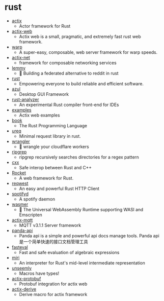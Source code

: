 # rust
- [actix](https://github.com/actix/actix)
  - Actor framework for Rust
- [actix-web](https://github.com/fafhrd91/actix-web)
  - Actix web is a small, pragmatic, and extremely fast rust web framework.
- [warp](https://github.com/seanmonstar/warp)
  - A super-easy, composable, web server framework for warp speeds.
- [actix-net](https://github.com/fafhrd91/actix-net)
  - framework for composable networking services
- [lemmy](https://github.com/dessalines/lemmy)
  - 🐀 Building a federated alternative to reddit in rust
- [rust](https://github.com/rust-lang/rust)
  - Empowering everyone to build reliable and efficient software.
- [azul](https://github.com/maps4print/azul)
  - Desktop GUI Framework
- [rust-analyzer](https://github.com/rust-analyzer/rust-analyzer)
  - An experimental Rust compiler front-end for IDEs
- [examples](https://github.com/actix/examples)
  - Actix web examples
- [book](https://github.com/rust-lang/book)
  - The Rust Programming Language
- [ureq](https://github.com/algesten/ureq)
  - Minimal request library in rust.
- [wrangler](https://github.com/cloudflare/wrangler)
  - 🤠 wrangle your cloudflare workers
- [ripgrep](https://github.com/BurntSushi/ripgrep)
  - ripgrep recursively searches directories for a regex pattern
- [cxx](https://github.com/dtolnay/cxx)
  - Safe interop between Rust and C++
- [Rocket](https://github.com/SergioBenitez/Rocket)
  - A web framework for Rust.
- [reqwest](https://github.com/seanmonstar/reqwest)
  - An easy and powerful Rust HTTP Client
- [spotifyd](https://github.com/Spotifyd/spotifyd)
  - A spotify daemon
- [wasmer](https://github.com/wasmerio/wasmer)
  - 🚀 The Universal WebAssembly Runtime supporting WASI and Emscripten
- [actix-mqtt](https://github.com/fafhrd91/actix-mqtt)
  - MQTT v3.1.1 Server framework
- [panda-api](https://github.com/arlicle/panda-api)
  - Panda api is a simple and powerful api docs manage tools. Panda api是一个简单快速的接口文档管理工具
- [fasteval](https://github.com/likebike/fasteval)
  - Fast and safe evaluation of algebraic expressions
- [miri](https://github.com/rust-lang/miri)
  - An interpreter for Rust's mid-level intermediate representation
- [unseemly](https://github.com/paulstansifer/unseemly)
  - Macros have types!
- [actix-protobuf](https://github.com/actix/actix-protobuf)
  - Protobuf integration for actix web
- [actix-derive](https://github.com/actix/actix-derive)
  - Derive macro for actix framework
